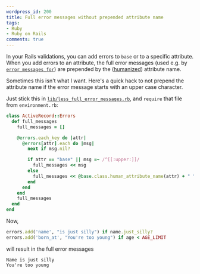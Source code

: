 ```yaml
---
wordpress_id: 200
title: Full error messages without prepended attribute name
tags:
- Ruby
- Ruby on Rails
comments: true
---
```

In your Rails validations, you can add errors to <code>base</code> or to a specific attribute. When you add errors to an attribute, the full error messages (used e.g. by <code><a href="http://api.rubyonrails.org/classes/ActionView/Helpers/ActiveRecordHelper.html#M001005">error_messages_for</a></code>) are prepended by the (<a href="/2007/12/change-displayed-column-name-in-rails-validation-messages">humanized</a>) attribute name.

Sometimes this isn't what I want. Here's a quick hack to not prepend the attribute name if the error message starts with an upper case character.

Just stick this in <code><a href="https://henrik.nyh.se/uploads/less_full_error_messages.rb">lib/less_full_error_messages.rb</a></code>, and <code>require</code> that file from <code>environment.rb</code>:

``` ruby
class ActiveRecord::Errors
  def full_messages
    full_messages = []

    @errors.each_key do |attr|
      @errors[attr].each do |msg|
        next if msg.nil?

        if attr == "base" || msg =~ /^[[:upper:]]/
          full_messages << msg
        else
          full_messages << @base.class.human_attribute_name(attr) + " " + msg
        end
      end
    end
    full_messages
  end
end
```

Now,

``` ruby
errors.add('name', "is just silly") if name.just_silly?
errors.add('born_at', "You're too young") if age < AGE_LIMIT
```

will result in the full error messages

    Name is just silly
    You're too young
